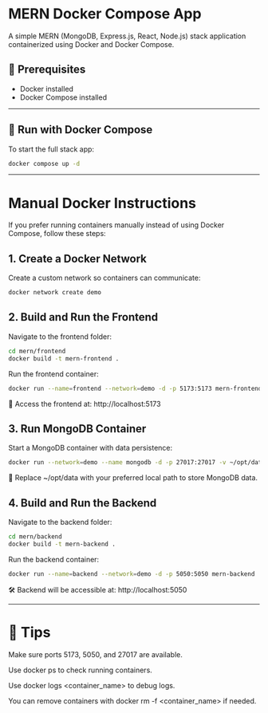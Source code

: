 # MERN Docker Compose App

A simple MERN (MongoDB, Express.js, React, Node.js) stack application containerized using Docker and Docker Compose.

## 🔧 Prerequisites

- Docker installed
- Docker Compose installed

---

## 🚀 Run with Docker Compose

To start the full stack app:

```sh
docker compose up -d
```
_______________________________________________________________________________________________________________________
# Manual Docker Instructions
If you prefer running containers manually instead of using Docker Compose, follow these steps:

## 1. Create a Docker Network
Create a custom network so containers can communicate:
```sh 
docker network create demo
```
## 2. Build and Run the Frontend
Navigate to the frontend folder:
```sh
cd mern/frontend
docker build -t mern-frontend .
```

Run the frontend container:
```sh
docker run --name=frontend --network=demo -d -p 5173:5173 mern-frontend
```
🔗 Access the frontend at: http://localhost:5173

## 3. Run MongoDB Container
Start a MongoDB container with data persistence:
```sh
docker run --network=demo --name mongodb -d -p 27017:27017 -v ~/opt/data:/data/db mongo:latest
```
💾 Replace ~/opt/data with your preferred local path to store MongoDB data.

## 4. Build and Run the Backend
Navigate to the backend folder:
```sh
cd mern/backend
docker build -t mern-backend .
```
Run the backend container:
```sh
docker run --name=backend --network=demo -d -p 5050:5050 mern-backend
```
🛠️ Backend will be accessible at: http://localhost:5050
________________________________________________________________________________________________________
# 🧠 Tips
Make sure ports 5173, 5050, and 27017 are available.

Use docker ps to check running containers.

Use docker logs <container_name> to debug logs.

You can remove containers with docker rm -f <container_name> if needed.

